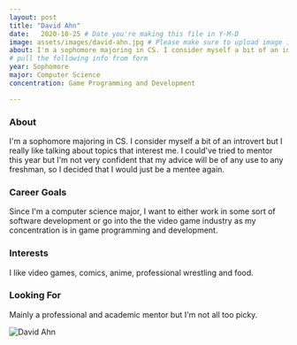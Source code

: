 ```yaml
---
layout: post
title: "David Ahn"
date:   2020-10-25 # Date you're making this file in Y-M-D
image: assets/images/david-ahn.jpg # Please make sure to upload image in /assets/images/fname-lastname.ext format 
about: I'm a sophomore majoring in CS. I consider myself a bit of an introvert but I really like talking about topics that interest me. I could've tried to mentor this year but I'm not very confident that my advice will be of any use to any freshman, so I decided that I would just be a mentee again. # "Briefly describe yourself"
# pull the following info from form
year: Sophomore
major: Computer Science
concentration: Game Programming and Development

---
```


### About

I'm a sophomore majoring in CS. I consider myself a bit of an introvert but I really like talking about topics that interest me. I could've tried to mentor this year but I'm not very confident that my advice will be of any use to any freshman, so I decided that I would just be a mentee again.

### Career Goals

Since I'm a computer science major, I want to either work in some sort of software development or go into the the video game industry as my concentration is in game programming and development.

### Interests

I like video games, comics, anime, professional wrestling and food.

### Looking For

Mainly a professional and academic mentor but I'm not all too picky.

<div class="text-center my-5">
    <img src="{{ "assets/images/david-ahn.jpg" | absolute_url }}" alt="David Ahn" class="rounded post-img" />
</div>